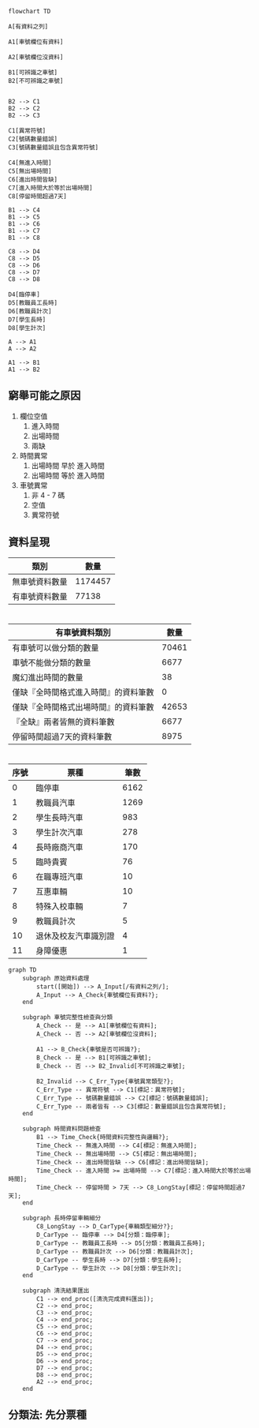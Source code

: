 ```mermaid
flowchart TD

A[有資料之列]

A1[車號欄位有資料]

A2[車號欄位沒資料]

B1[可辨識之車號]
B2[不可辨識之車號]


B2 --> C1
B2 --> C2
B2 --> C3

C1[異常符號]
C2[號碼數量錯誤]
C3[號碼數量錯誤且包含異常符號]

C4[無進入時間]
C5[無出場時間]
C6[進出時間皆缺]
C7[進入時間大於等於出場時間]
C8[停留時間超過7天]

B1 --> C4
B1 --> C5
B1 --> C6
B1 --> C7
B1 --> C8

C8 --> D4
C8 --> D5
C8 --> D6
C8 --> D7
C8 --> D8

D4[臨停車]
D5[教職員工長時]
D6[教職員計次]
D7[學生長時]
D8[學生計次]

A --> A1
A --> A2

A1 --> B1
A1 --> B2

```
## 窮舉可能之原因

1. 欄位空值
   1. 進入時間
   2. 出場時間
   3. 兩缺
2. 時間異常
   1. 出場時間 早於 進入時間
   2. 出場時間 等於 進入時間
3. 車號異常
   1. 非 4 - 7 碼
   2. 空值
   3. 異常符號



## 資料呈現

|類別|數量|
|--|--|
|無車號資料數量|1174457|
|有車號資料數量|77138|

#
|有車號資料類別|數量|
|--|--|
|有車號可以做分類的數量|70461|
|車號不能做分類的數量|6677|
|魔幻進出時間的數量|38|
|僅缺『全時間格式進入時間』的資料筆數|0|
|僅缺『全時間格式出場時間』的資料筆數|42653|
|『全缺』兩者皆無的資料筆數|6677|
|停留時間超過7天的資料筆數|8975|
#
| 序號 | 票種               | 筆數 |
|------|--------------------|------|
| 0    | 臨停車             | 6162 |
| 1    | 教職員汽車         | 1269 |
| 2    | 學生長時汽車       | 983  |
| 3    | 學生計次汽車       | 278  |
| 4    | 長時廠商汽車       | 170  |
| 5    | 臨時貴賓           | 76   |
| 6    | 在職專班汽車       | 10   |
| 7    | 互惠車輛           | 10   |
| 8    | 特殊入校車輛       | 7    |
| 9    | 教職員計次         | 5    |
| 10   | 退休及校友汽車識別證 | 4    |
| 11   | 身障優惠           | 1    |

```mermaid
graph TD
    subgraph 原始資料處理
        start([開始]) --> A_Input[/有資料之列/];
        A_Input --> A_Check{車號欄位有資料?};
    end

    subgraph 車號完整性檢查與分類
        A_Check -- 是 --> A1[車號欄位有資料];
        A_Check -- 否 --> A2[車號欄位沒資料];

        A1 --> B_Check{車號是否可辨識?};
        B_Check -- 是 --> B1[可辨識之車號];
        B_Check -- 否 --> B2_Invalid[不可辨識之車號];

        B2_Invalid --> C_Err_Type{車號異常類型?};
        C_Err_Type -- 異常符號 --> C1[標記：異常符號];
        C_Err_Type -- 號碼數量錯誤 --> C2[標記：號碼數量錯誤];
        C_Err_Type -- 兩者皆有 --> C3[標記：數量錯誤且包含異常符號];
    end

    subgraph 時間資料問題檢查
        B1 --> Time_Check{時間資料完整性與邏輯?};
        Time_Check -- 無進入時間 --> C4[標記：無進入時間];
        Time_Check -- 無出場時間 --> C5[標記：無出場時間];
        Time_Check -- 進出時間皆缺 --> C6[標記：進出時間皆缺];
        Time_Check -- 進入時間 >= 出場時間 --> C7[標記：進入時間大於等於出場時間];
        Time_Check -- 停留時間 > 7天 --> C8_LongStay[標記：停留時間超過7天];
    end

    subgraph 長時停留車輛細分
        C8_LongStay --> D_CarType{車輛類型細分?};
        D_CarType -- 臨停車 --> D4[分類：臨停車];
        D_CarType -- 教職員工長時 --> D5[分類：教職員工長時];
        D_CarType -- 教職員計次 --> D6[分類：教職員計次];
        D_CarType -- 學生長時 --> D7[分類：學生長時];
        D_CarType -- 學生計次 --> D8[分類：學生計次];
    end

    subgraph 清洗結果匯出
        C1 --> end_proc([清洗完成資料匯出]);
        C2 --> end_proc;
        C3 --> end_proc;
        C4 --> end_proc;
        C5 --> end_proc;
        C6 --> end_proc;
        C7 --> end_proc;
        D4 --> end_proc;
        D5 --> end_proc;
        D6 --> end_proc;
        D7 --> end_proc;
        D8 --> end_proc;
        A2 --> end_proc;
    end
```










## 分類法: 先分票種
